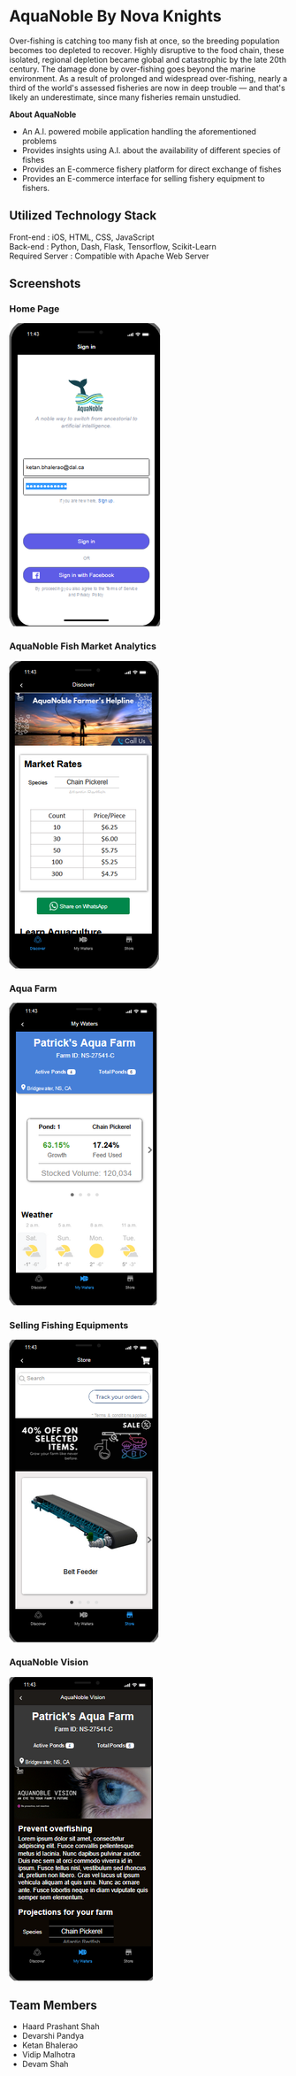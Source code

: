 # AquaNoble By Nova Knights

Over-fishing is catching too many fish at once, so the breeding population becomes too depleted to recover. Highly disruptive to the food chain, these isolated, regional depletion became global and catastrophic by the late 20th century. The damage done by over-fishing goes beyond the marine environment. As a result of prolonged and widespread over-fishing, nearly a third of the world's assessed fisheries are now in deep trouble — and that's likely an underestimate, since many fisheries remain unstudied.

**About AquaNoble**

- An A.I. powered mobile application handling the aforementioned problems
- Provides insights using A.I. about the availability of different species of fishes
- Provides an E-commerce fishery platform for direct exchange of fishes
- Provides an E-commerce interface for selling fishery equipment to fishers.


## Utilized Technology Stack

Front-end : iOS, HTML, CSS, JavaScript   
Back-end : Python, Dash, Flask, Tensorflow, Scikit-Learn  
Required Server : Compatible with Apache Web Server

## Screenshots

### Home Page
![Home Page](https://raw.githubusercontent.com/Ketan14a/NovaKnights/main/AquaNoble%20-%20Screenshots/1_Home_Page.PNG)

### AquaNoble Fish Market Analytics 
![Market Analytics](https://raw.githubusercontent.com/Ketan14a/NovaKnights/main/AquaNoble%20-%20Screenshots/2_Pond.PNG)

### Aqua Farm
![Aqua Farm](https://raw.githubusercontent.com/Ketan14a/NovaKnights/main/AquaNoble%20-%20Screenshots/3_Aqua_Farm.PNG)

### Selling Fishing Equipments
![Fishing Equipments](https://raw.githubusercontent.com/Ketan14a/NovaKnights/main/AquaNoble%20-%20Screenshots/4_market.PNG)

### AquaNoble Vision
![Vision](https://raw.githubusercontent.com/Ketan14a/NovaKnights/main/AquaNoble%20-%20Screenshots/5_AI.PNG)

## Team Members
- Haard Prashant Shah
- Devarshi Pandya
- Ketan Bhalerao
- Vidip Malhotra
- Devam Shah
